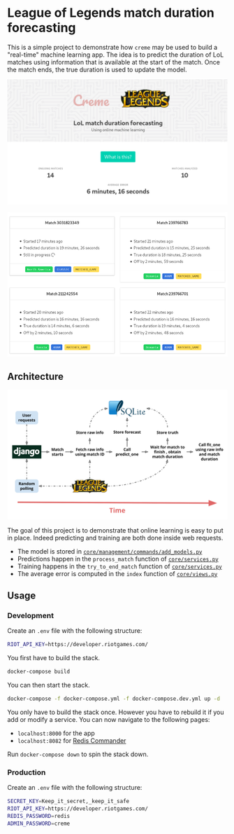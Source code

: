 # League of Legends match duration forecasting

This is a simple project to demonstrate how `creme` may be used to build a "real-time" machine learning app. The idea is to predict the duration of LoL matches using information that is available at the start of the match. Once the match ends, the true duration is used to update the model.

![home](screenshots/home.png)

![matches](screenshots/matches.png)

## Architecture

![architecture](screenshots/architecture.svg)

The goal of this project is to demonstrate that online learning is easy to put in place. Indeed predicting and training are both done inside web requests.

- The model is stored in [`core/management/commands/add_models.py`](core/management/commands/add_models.py)
- Predictions happen in the `process_match` function of [`core/services.py`](core/services.py)
- Training happens in the `try_to_end_match` function of [`core/services.py`](core/services.py)
- The average error is computed in the `index` function of [`core/views.py`](core/views.py)

## Usage

### Development

Create an `.env` file with the following structure:

```sh
RIOT_API_KEY=https://developer.riotgames.com/
```

You first have to build the stack.

```sh
docker-compose build
```

You can then start the stack.

```sh
docker-compose -f docker-compose.yml -f docker-compose.dev.yml up -d
```

You only have to build the stack once. However you have to rebuild it if you add or modify a service. You can now navigate to the following pages:

- `localhost:8000` for the app
- `localhost:8082` for [Redis Commander](http://joeferner.github.io/redis-commander/)

Run `docker-compose down` to spin the stack down.

### Production

Create an `.env` file with the following structure:

```sh
SECRET_KEY=Keep_it_secret,_keep_it_safe
RIOT_API_KEY=https://developer.riotgames.com/
REDIS_PASSWORD=redis
ADMIN_PASSWORD=creme
```
